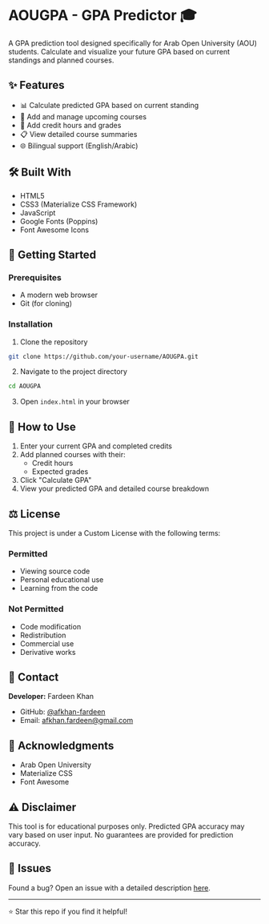 # AOUGPA - GPA Predictor 🎓

A GPA prediction tool designed specifically for Arab Open University (AOU) students. Calculate and visualize your future GPA based on current standings and planned courses.

## ✨ Features

- 📊 Calculate predicted GPA based on current standing
- 📝 Add and manage upcoming courses
- 🔢 Add credit hours and grades
- 📋 View detailed course summaries
- 🌐 Bilingual support (English/Arabic)

## 🛠️ Built With

- HTML5
- CSS3 (Materialize CSS Framework)
- JavaScript
- Google Fonts (Poppins)
- Font Awesome Icons

## 🚀 Getting Started

### Prerequisites

- A modern web browser
- Git (for cloning)

### Installation

1. Clone the repository
```bash
git clone https://github.com/your-username/AOUGPA.git
```

2. Navigate to the project directory
```bash
cd AOUGPA
```

3. Open `index.html` in your browser

## 📖 How to Use

1. Enter your current GPA and completed credits
2. Add planned courses with their:
   - Credit hours
   - Expected grades
3. Click "Calculate GPA"
4. View your predicted GPA and detailed course breakdown

## ⚖️ License

This project is under a Custom License with the following terms:

### Permitted
- Viewing source code
- Personal educational use
- Learning from the code

### Not Permitted
- Code modification
- Redistribution
- Commercial use
- Derivative works

## 👤 Contact

**Developer:** Fardeen Khan
- GitHub: [@afkhan-fardeen](https://github.com/afkhan-fardeen)
- Email: afkhan.fardeen@gmail.com

## 🙏 Acknowledgments

- Arab Open University
- Materialize CSS
- Font Awesome

## ⚠️ Disclaimer

This tool is for educational purposes only. Predicted GPA accuracy may vary based on user input. No guarantees are provided for prediction accuracy.

## 🐛 Issues

Found a bug? Open an issue with a detailed description [here](https://github.com/your-username/AOUGPA/issues).

---

⭐️ Star this repo if you find it helpful!
